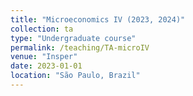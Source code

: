 ```yaml
---
title: "Microeconomics IV (2023, 2024)"
collection: ta
type: "Undergraduate course"
permalink: /teaching/TA-microIV
venue: "Insper"
date: 2023-01-01
location: "São Paulo, Brazil"
---
```


<!-- course description -->